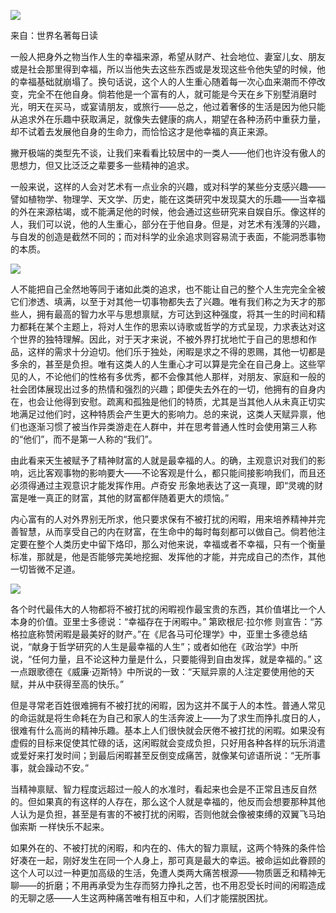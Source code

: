 ![](http://mmbiz.qpic.cn/mmbiz/NyQ0KGicuF0eIgZlwEAIkXXwgRxaicCmX5ibd8vH7b4n73beSK1vcICTFO9UxQiagEKvjLTQzGSdV9UtJQh6fqRYug/640?wx_fmt=jpeg)

来自：世界名著每日读

一般人把身外之物当作人生的幸福来源，希望从财产、社会地位、妻室儿女、朋友或是社会那里得到幸福，所以当他失去这些东西或是发现这些令他失望的时候，他的幸福基础就崩塌了。换句话说，这个人的人生重心随着每一次心血来潮而不停改变，完全不在他自身。倘若他是一个富有的人，就可能是今天在乡下别墅消磨时光，明天在买马，或宴请朋友，或旅行——总之，他过着奢侈的生活是因为他只能从追求外在乐趣中获取满足，就像失去健康的病人，期望在各种汤药中重获力量，却不试着去发展他自身的生命力，而恰恰这才是他幸福的真正来源。

撇开极端的类型先不谈，让我们来看看比较居中的一类人——他们也许没有傲人的思想力，但又比泛泛之辈要多一些精神的追求。

一般来说，这样的人会对艺术有一点业余的兴趣，或对科学的某些分支感兴趣——譬如植物学、物理学、天文学、历史，能在这类研究中发现莫大的乐趣——当幸福的外在来源枯竭，或不能满足他的时候，他会通过这些研究来自娱自乐。像这样的人，我们可以说，他的人生重心，部分在于他自身。但是，对艺术有浅薄的兴趣，与自发的创造是截然不同的；而对科学的业余追求则容易流于表面，不能洞悉事物的本质。

![](http://mmbiz.qpic.cn/mmbiz/NyQ0KGicuF0eIgZlwEAIkXXwgRxaicCmX5avGtk644PFicSBgCIoib6vXyenjgtEBAWWG9uO6tWOw7M71IrCHMR51g/640?wx_fmt=jpeg)

人不能把自己全然地等同于诸如此类的追求，也不能让自己的整个人生完完全全被它们渗透、填满，以至于对其他一切事物都失去了兴趣。唯有我们称之为天才的那些人，拥有最高的智力水平与思想禀赋，方可达到这种强度，将其一生的时间和精力都耗在某个主题上，将对人生作的思索以诗歌或哲学的方式呈现，力求表达对这个世界的独特理解。因此，对于天才来说，不被外界打扰地忙于自己的思想和作品，这样的需求十分迫切。他们乐于独处，闲暇是求之不得的恩赐，其他一切都是多余的，甚至是负担。唯有这类人的人生重心才可以算是完全在自己身上。这些罕见的人，不论他们的性格有多优秀，都不会像其他人那样，对朋友、家庭和一般的社会团体展现出过多的热情和强烈的兴趣；即便失去外在的一切，他拥有的自身内在，也会让他得到安慰。疏离和孤独是他们的特质，尤其是当其他人从未真正切实地满足过他们时，这种特质会产生更大的影响力。总的来说，这类人天赋异禀，他们也逐渐习惯了被当作异类游走在人群中，并在思考普通人性时会使用第三人称的“他们”，而不是第一人称的“我们”。

由此看来天生被赋予了精神财富的人就是最幸福的人。的确，主观意识对我们的影响，远比客观事物的影响要大——不论客观是什么，都只能间接影响我们，而且还必须得通过主观意识才能发挥作用。卢奇安 形象地表达了这一真理，即“灵魂的财富是唯一真正的财富，其他的财富都伴随着更大的烦恼。”

内心富有的人对外界别无所求，他只要求保有不被打扰的闲暇，用来培养精神并完善智慧，从而享受自己的内在财富，在生命中的每时每刻都可以做自己。倘若他注定要在整个人类历史中留下烙印，那么对他来说，幸福或者不幸福，只有一个衡量标准，那就是，他是否能够完美地挖掘、发挥他的才能，并完成自己的杰作，其他一切皆微不足道。

![](http://mmbiz.qpic.cn/mmbiz/NyQ0KGicuF0eIgZlwEAIkXXwgRxaicCmX5jibvzjl8DEIJsDicpPxEuzWd8ic6N29icRB2u8iaJ5CibA1hQKyDaI6RTUzg/640?wx_fmt=jpeg)

各个时代最伟大的人物都将不被打扰的闲暇视作最宝贵的东西，其价值堪比一个人本身的价值。亚里士多德说：“幸福存在于闲暇中。” 第欧根尼·拉尔修 则宣告：“苏格拉底称赞闲暇是最美好的财产。”在《尼各马可伦理学》中，亚里士多德总结说，“献身于哲学研究的人生是最幸福的人生”；或者如他在《政治学》中所说，“任何力量，且不论这种力量是什么，只要能得到自由发挥，就是幸福的。” 这一点跟歌德在《威廉·迈斯特》中所说的一致：“天赋异禀的人注定要使用他的天赋，并从中获得至高的快乐。”

但是寻常老百姓很难拥有不被打扰的闲暇，因为这并不属于人的本性。普通人常见的命运就是将生命耗在为自己和家人的生活奔波上——为了求生而挣扎度日的人，很难有什么高尚的精神乐趣。基本上人们很快就会厌倦不被打扰的闲暇。如果没有虚假的目标来促使其忙碌的话，这闲暇就会变成负担，只好用各种各样的玩乐消遣或爱好来打发时间；到最后闲暇甚至反倒变成痛苦，就像某句谚语所说：“无所事事，就会躁动不安。”

当精神禀赋、智力程度远超过一般人的水准时，看起来也会是不正常且违反自然的。但如果真的有这样的人存在，那么这个人就是幸福的，他反而会想要那种其他人认为是负担，甚至是有害的不被打扰的闲暇，否则他就会像被束缚的双翼飞马珀伽索斯 一样快乐不起来。

如果外在的、不被打扰的闲暇，和内在的、伟大的智力禀赋，这两个特殊的条件恰好凑在一起，刚好发生在同一个人身上，那可真是最大的幸运。被命运如此眷顾的这个人可以过一种更加高级的生活，免遭人类两大痛苦根源——物质匮乏和精神无聊——的折磨；不用再承受为生存而努力挣扎之苦，也不用忍受长时间的闲暇造成的无聊之感——人生这两种痛苦唯有相互中和，人们才能摆脱困扰。